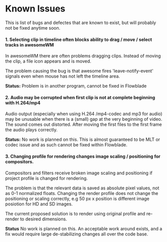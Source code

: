# Known Issues

This is list of bugs and defectes that are known to exist, but will probably not be fixed anytime soon.

#### 1. Selecting clip in timeline often blocks ability to drag / move / select tracks in awesomeWM

In awesomeWM there are often problems dragging clips. Instead of moving the clip, a file icon appears and is moved. 

The problem causing the bug is that awesome fires 'leave-notify-event' signals even when mouse has not left the timeline area.

**Status:** Problem is in another program, cannot be fixed in Flowblade

#### 2. Audio may be corrupted when first clip is not at complete beginning with H.264/mp4

Audio output (especially when using H.264 /mp4-codec and mp3 for audio) may be unusable when there is a (small) gap at the very beginning of video. The sound comes out distorted. After moving the first files to the first frame the audio plays correctly.

**Status:** No work is planned on this. This is almost guaranteed to be MLT or codec issue and as such cannot be fixed within Flowblade.

#### 3. Changing profile for rendering changes image scaling / positioning for compositors.

Compositors and filters receive broken image scaling and positioning if project profile is changed for rendering.

The problem is that the relevant data is saved as absolute pixel values, not as 0-1 normalized floats. Changing the render profile does not change the positioning or scaling correctly, e.g 50 px x position is different image posiotion for HD and SD images.

The current proposed solution is to render using original profile and re-render to desired dimensions.

**Status** No work is planned on this. An acceptable work around exists, and a fix would require large de-stabilizing changes all over the code base.

